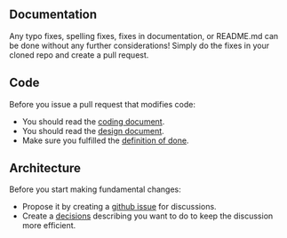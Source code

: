 ## Documentation

Any typo fixes, spelling fixes, fixes in documentation,
or README.md can be done without any further considerations!
Simply do the fixes in your cloned repo and create a pull request.


## Code

Before you issue a pull request that modifies code:

- You should read the [coding document](/doc/CODING.md).
- You should read the [design document](/doc/DESIGN.md).
- Make sure you fulfilled the [definition of done](/.github/PULL_REQUEST_TEMPLATE.md).


## Architecture

Before you start making fundamental changes:

- Propose it by creating a [github issue](https://github.com/ElektraInitiative/libelektra/issues/new)
  for discussions.
- Create a [decisions](/doc/decisions/README.md) describing you want to do
  to keep the discussion more efficient.
